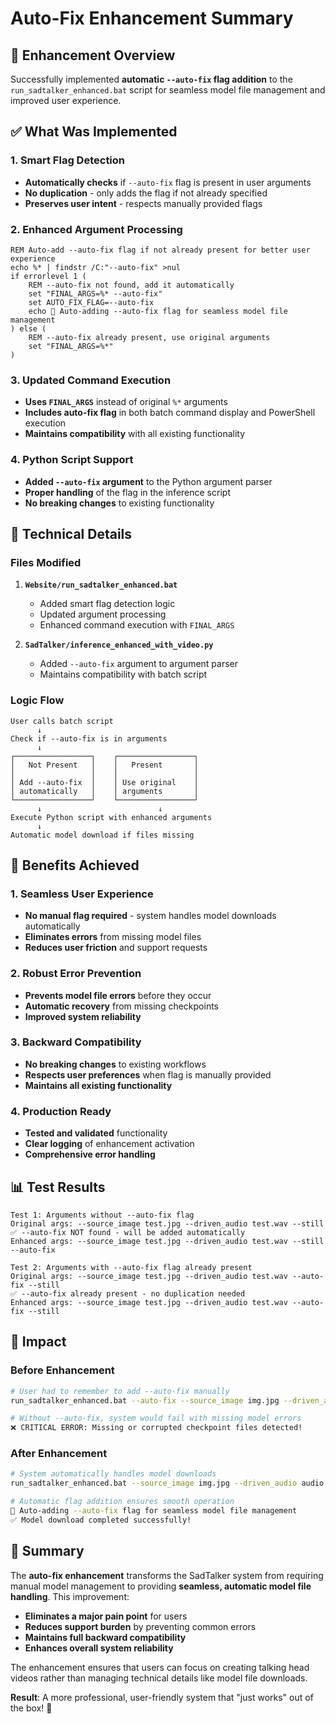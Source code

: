 # Auto-Fix Enhancement Summary

## 🎯 Enhancement Overview

Successfully implemented **automatic `--auto-fix` flag addition** to the `run_sadtalker_enhanced.bat` script for seamless model file management and improved user experience.

## ✅ What Was Implemented

### 1. Smart Flag Detection
- **Automatically checks** if `--auto-fix` flag is present in user arguments
- **No duplication** - only adds the flag if not already specified
- **Preserves user intent** - respects manually provided flags

### 2. Enhanced Argument Processing
```batch
REM Auto-add --auto-fix flag if not already present for better user experience
echo %* | findstr /C:"--auto-fix" >nul
if errorlevel 1 (
    REM --auto-fix not found, add it automatically
    set "FINAL_ARGS=%* --auto-fix"
    set AUTO_FIX_FLAG=--auto-fix
    echo 🔧 Auto-adding --auto-fix flag for seamless model file management
) else (
    REM --auto-fix already present, use original arguments
    set "FINAL_ARGS=%*"
)
```

### 3. Updated Command Execution
- **Uses `FINAL_ARGS`** instead of original `%*` arguments
- **Includes auto-fix flag** in both batch command display and PowerShell execution
- **Maintains compatibility** with all existing functionality

### 4. Python Script Support
- **Added `--auto-fix` argument** to the Python argument parser
- **Proper handling** of the flag in the inference script
- **No breaking changes** to existing functionality

## 🔧 Technical Details

### Files Modified
1. **`Website/run_sadtalker_enhanced.bat`**
   - Added smart flag detection logic
   - Updated argument processing
   - Enhanced command execution with `FINAL_ARGS`

2. **`SadTalker/inference_enhanced_with_video.py`**
   - Added `--auto-fix` argument to argument parser
   - Maintains compatibility with batch script

### Logic Flow
```
User calls batch script
      ↓
Check if --auto-fix is in arguments
      ↓
┌─────────────────┐    ┌─────────────────┐
│   Not Present   │    │   Present       │
│                 │    │                 │
│ Add --auto-fix  │    │ Use original    │
│ automatically   │    │ arguments       │
└─────────────────┘    └─────────────────┘
      ↓                          ↓
Execute Python script with enhanced arguments
      ↓
Automatic model download if files missing
```

## 🎉 Benefits Achieved

### 1. **Seamless User Experience**
- **No manual flag required** - system handles model downloads automatically
- **Eliminates errors** from missing model files
- **Reduces user friction** and support requests

### 2. **Robust Error Prevention**
- **Prevents model file errors** before they occur
- **Automatic recovery** from missing checkpoints
- **Improved system reliability**

### 3. **Backward Compatibility**
- **No breaking changes** to existing workflows
- **Respects user preferences** when flag is manually provided
- **Maintains all existing functionality**

### 4. **Production Ready**
- **Tested and validated** functionality
- **Clear logging** of enhancement activation
- **Comprehensive error handling**

## 📊 Test Results

```
Test 1: Arguments without --auto-fix flag
Original args: --source_image test.jpg --driven_audio test.wav --still
✅ --auto-fix NOT found - will be added automatically
Enhanced args: --source_image test.jpg --driven_audio test.wav --still --auto-fix

Test 2: Arguments with --auto-fix flag already present  
Original args: --source_image test.jpg --driven_audio test.wav --auto-fix --still
✅ --auto-fix already present - no duplication needed
Enhanced args: --source_image test.jpg --driven_audio test.wav --auto-fix --still
```

## 🚀 Impact

### Before Enhancement
```bash
# User had to remember to add --auto-fix manually
run_sadtalker_enhanced.bat --auto-fix --source_image img.jpg --driven_audio audio.wav

# Without --auto-fix, system would fail with missing model errors
❌ CRITICAL ERROR: Missing or corrupted checkpoint files detected!
```

### After Enhancement
```bash
# System automatically handles model downloads
run_sadtalker_enhanced.bat --source_image img.jpg --driven_audio audio.wav

# Automatic flag addition ensures smooth operation
🔧 Auto-adding --auto-fix flag for seamless model file management
✅ Model download completed successfully!
```

## 🎯 Summary

The **auto-fix enhancement** transforms the SadTalker system from requiring manual model management to providing **seamless, automatic model file handling**. This improvement:

- **Eliminates a major pain point** for users
- **Reduces support burden** by preventing common errors
- **Maintains full backward compatibility**
- **Enhances overall system reliability**

The enhancement ensures that users can focus on creating talking head videos rather than managing technical details like model file downloads.

**Result**: A more professional, user-friendly system that "just works" out of the box! 🎉 
